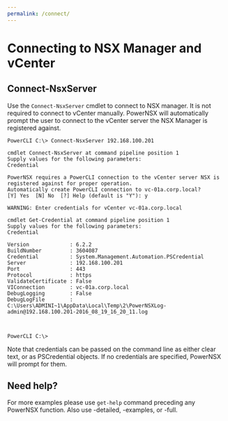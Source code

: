 ```yaml
---
permalink: /connect/
---
```


# Connecting to NSX Manager and vCenter

## Connect-NsxServer
Use the `Connect-NsxServer` cmdlet to connect to NSX manager.  It is not required to connect to vCenter manually.  PowerNSX will automatically prompt the user to connect to the vCenter server the NSX Manager is registered against.


```
PowerCLI C:\> Connect-NsxServer 192.168.100.201

cmdlet Connect-NsxServer at command pipeline position 1
Supply values for the following parameters:
Credential

PowerNSX requires a PowerCLI connection to the vCenter server NSX is registered against for proper operation.
Automatically create PowerCLI connection to vc-01a.corp.local?
[Y] Yes  [N] No  [?] Help (default is "Y"): y

WARNING: Enter credentials for vCenter vc-01a.corp.local

cmdlet Get-Credential at command pipeline position 1
Supply values for the following parameters:
Credential

Version             : 6.2.2
BuildNumber         : 3604087
Credential          : System.Management.Automation.PSCredential
Server              : 192.168.100.201
Port                : 443
Protocol            : https
ValidateCertificate : False
VIConnection        : vc-01a.corp.local
DebugLogging        : False
DebugLogFile        : C:\Users\ADMINI~1\AppData\Local\Temp\2\PowerNSXLog-admin@192.168.100.201-2016_08_19_16_20_11.log



PowerCLI C:\>

```

Note that credentials can be passed on the command line as either clear text, or as PSCredential objects.  If no credentials are specified, PowerNSX will prompt for them.

## Need help?

For more examples please use `get-help` command preceding any PowerNSX function. Also use -detailed, -examples, or -full.
